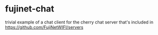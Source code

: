 # fujinet-chat
trivial example of a chat client for the cherry chat server that's included in https://github.com/FujiNetWIFI/servers
